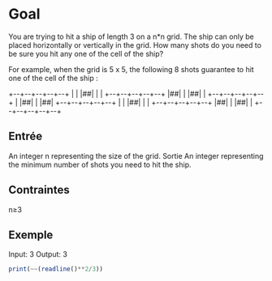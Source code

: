 # Goal

You are trying to hit a ship of length 3 on a n\*n grid. The ship can only be placed horizontally or vertically in the grid.
How many shots do you need to be sure you hit any one of the cell of the ship?

For example, when the grid is 5 x 5, the following 8 shots guarantee to hit one of the cell of the ship :

+--+--+--+--+--+
| | |##| | |
+--+--+--+--+--+
|##| | |##| |
+--+--+--+--+--+
| |##| | |##|
+--+--+--+--+--+
| | |##| | |
+--+--+--+--+--+
|##| | |##| |
+--+--+--+--+--+

## Entrée

An integer n representing the size of the grid.
Sortie
An integer representing the minimum number of shots you need to hit the ship.

## Contraintes

n≥3

## Exemple

Input: 3
Output: 3

```Javascript
print(~~(readline()**2/3))
```
